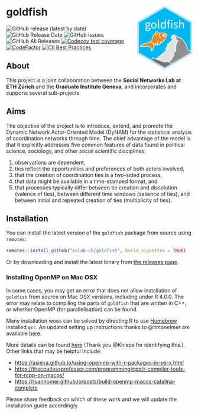 # goldfish  <img src="man/figures/logo.png" align="right" width="150"/> 

<!-- badges: start -->
![GitHub release (latest by date)](https://img.shields.io/github/v/release/snlab-ch/goldfish)
![GitHub Release Date](https://img.shields.io/github/release-date/snlab-ch/goldfish)
![GitHub issues](https://img.shields.io/github/issues-raw/snlab-ch/goldfish)
![GitHub All Releases](https://img.shields.io/github/downloads/snlab-ch/goldfish/total)
[![Codecov test coverage](https://codecov.io/gh/snlab-ch/goldfish/branch/master/graph/badge.svg)](https://app.codecov.io/gh/snlab-ch/goldfish?branch=master)
[![CodeFactor](https://www.codefactor.io/repository/github/snlab-ch/goldfish/badge)](https://www.codefactor.io/repository/github/snlab-ch/goldfish)
[![CII Best Practices](https://bestpractices.coreinfrastructure.org/projects/4563/badge)](https://bestpractices.coreinfrastructure.org/projects/4563)
<!-- badges: end -->

## About

This project is a joint collaboration between the **Social Networks Lab at ETH Zürich** and the **Graduate Institute Geneva**,
and incorporates and supports several sub-projects.

## Aims

The objective of the project is to introduce, extend, and promote 
the Dynamic Network Actor-Oriented Model (DyNAM)
for the statistical analysis of coordination networks through time.
The chief advantage of the model is that it explicitly addresses 
five common features of data found in 
political science, sociology, and other social scientific disciplines:

1. observations are dependent, 
2. ties reflect the opportunities and preferences of both actors involved, 
3. that the creation of coordination ties is a two-sided process, 
4. that data might be available in a time-stamped format, and 
5. that processes typically differ between tie creation and dissolution (valence of ties), 
between different time windows (salience of ties), and 
between initial and repeated creation of ties (multiplicity of ties).

## Installation

You can install the latest version of the `goldfish` package from source using `remotes`:

```r
remotes::install_github("snlab-ch/goldfish", build_vignettes = TRUE)
```

Or by downloading and install the latest binary from [the releases page](https://github.com/snlab-ch/goldfish/releases).

### Installing OpenMP on Mac OSX

In some cases, you may get an error that does not allow installation of `goldfish`
from source on Mac OSX versions, including under R 4.0.0.
The error may relate to compiling the parts of `goldfish` that are written in C++,
or whether OpenMP (for parallelisation) can be found.

Many installation woes can be solved by directing R to use [Homebrew](https://brew.sh) installed `gcc`.
An updated setting up instructions thanks to @timonelmer are available [here](https://github.com/snlab-ch/goldfish/blob/main/.github/OpenMP_mac.md).

More details can be found [here](https://medium.com/biosyntax/following-up-library-dependency-when-compiling-r-packages-89f191b9f227) (Thank you @Knieps for identifying this.).
Other links that may be helpful include:
- https://asieira.github.io/using-openmp-with-r-packages-in-os-x.html
- https://thecoatlessprofessor.com/programming/cpp/r-compiler-tools-for-rcpp-on-macos/
- https://ryanhomer.github.io/posts/build-openmp-macos-catalina-complete

Please share feedback on which of these work and we will update the installation guide accordingly.

